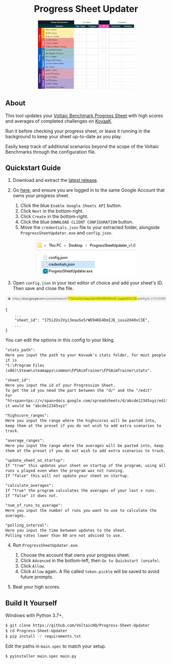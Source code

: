 <h1 align="center">Progress Sheet Updater</h1>
<p align="center">
    <img width="300" alt="Screenshot" src="readmeimages/screenshot.gif">
</p>

## About

This tool updates your [Voltaic Benchmark Progress Sheet](https://docs.google.com/spreadsheets/d/1L6iCXTaSheZtVwtVR4b_FYJzcCZbEYVRsdFo7PI3HTk/) with high scores and averages of completed challenges on [KovaaK](https://store.steampowered.com/app/824270/KovaaK_20/).

Run it before checking your progress sheet, or leave it running in the background to keep your sheet up-to-date as you play.

Easily keep track of additional scenarios beyond the scope of the Voltaic Benchmarks through the configuration file.

## Quickstart Guide

1. Download and extract the [latest release](https://github.com/VoltaicHQ/Progress-Sheet-Updater/releases).

2. Go [here](https://developers.google.com/sheets/api/quickstart/python#step_1_turn_on_the), and ensure you are logged in to the same Google Account that owns your progress sheet.

    1. Click the blue `Enable Google Sheets API` button.
    2. Click `Next` in the bottom-right.
    3. Click `Create` in the bottom-right.
    4. Click the blue `DOWNLOAD CLIENT CONFIGURATION` button.
    5. Move the `credentials.json` file to your extracted folder, alongside `ProgressSheetUpdater.exe` and `config.json`.
    
<p align="center">
    <img alt="Folder contents before oauth" src="readmeimages/folder_contents_before_auth.png">
</p>

3. Open `config.json` in your text editor of choice and add your sheet's ID. Then save and close the file.

![Sheet ID from URL](/readmeimages/sheet_id_from_url.png) 

```
{
    ...
    "sheet_id": "175i2Us2Vyi3eauSe5rWE94KE4DmIJE_iusa2d4OvC3E",
    ...
}
```

You can edit the options in this config to your liking.
```
"stats_path":  
Here you input the path to your Kovaak's stats folder, for most people it is  
"C:\Program Files (x86)\Steam\steamapps\common\FPSAimTrainer\FPSAimTrainer\stats".
```
```
"sheet_id":  
Here you input the id of your Progression Sheet.  
To get the id you need the part between the "d/" and the "/edit"   
For "ht<span>tps://</span>docs.google.com/spreadsheets/d/abcde12345xyz/edit#gid=316103388" it would be "abcde12345xyz"   
```
```
"highscore_ranges":  
Here you input the range where the highscores will be pasted into, keep them at the preset if you do not wish to add extra scenarios to track.   
```
```
"average_ranges":  
Here you input the range where the averages will be pasted into, keep them at the preset if you do not wish to add extra scenarios to track.  
```
```
"update_sheet_on_startup":  
If "true" this updates your sheet on startup of the program, using all runs u played even when the program was not running.  
If "false" this will not update your sheet on startup.  
```
```
"calculate_averages":  
If "true" the program calculates the averages of your last x runs.  
If "false" it does not.  
```
```
"num_of_runs_to_average":  
Here you input the number of runs you want to use to calculate the averages.  
```
```
"polling_interval":  
Here you input the time between updates to the sheet.  
Polling rates lower than 60 are not advised to use.
```

4. Run `ProgressSheetUpdater.exe`.

    1. Choose the account that owns your progress sheet.
    2. Click `Advanced` in the bottom-left, then `Go to Quickstart (unsafe)`.
    3. Click `Allow`.
    4. Click `Allow` again. A file called `token.pickle` will be saved to avoid future prompts.

5. Beat your high scores.

## Build It Yourself

Windows with Python 3.7+,

```bash
$ git clone https://github.com/VoltaicHQ/Progress-Sheet-Updater
$ cd Progress-Sheet-Updater
$ pip install -r requirements.txt
```

Edit the paths in `main.spec` to match your setup.

```bash
$ pyinstaller main.spec main.py
```
